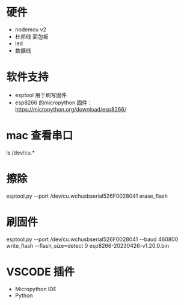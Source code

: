 # 硬件
- nodemcu v2
- 杜邦线 面包板
- led
- 数据线

# 软件支持
- esptool 用于刷写固件
- esp8266 的micropython 固件：https://micropython.org/download/esp8266/

# mac 查看串口
ls /dev/cu.*

# 擦除
esptool.py --port /dev/cu.wchusbserial526F0028041 erase_flash

# 刷固件
esptool.py --port /dev/cu.wchusbserial526F0028041 --baud 460800 write_flash --flash_size=detect 0 esp8266-20230426-v1.20.0.bin


# VSCODE 插件
- Micropython IDE
- Python

